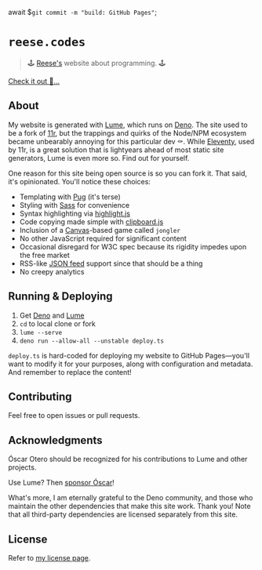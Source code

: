 await $`git commit -m "build: GitHub Pages"`;

# `reese.codes`

> 🕹️ [Reese's](https://github.com/reeseschultz) website about programming. 🕹️

[Check it out 👀...](https://reese.codes)

## About

My website is generated with [Lume](https://lume.land), which runs on
[Deno](https://deno.land). The site used to be a fork of
[11r](https://github.com/reeseschultz/11r), but the trappings and quirks of the
Node/NPM ecosystem became unbearably annoying for this particular dev ⚰️. While
[Eleventy](https://www.11ty.dev), used by 11r, is a great solution that is
lightyears ahead of most static site generators, Lume is even more so. Find out
for yourself.

One reason for this site being open source is so you can fork it. That said,
it's opinionated. You'll notice these choices:

- Templating with [Pug](https://pugjs.org) (it's terse)
- Styling with [Sass](https://sass-lang.com/) for convenience
- Syntax highlighting via [highlight.js](https://highlightjs.org)
- Code copying made simple with [clipboard.js](https://highlightjs.org)
- Inclusion of a
  [Canvas](https://developer.mozilla.org/en-US/docs/Web/API/Canvas_API)-based
  game called `jongler`
- No other JavaScript required for significant content
- Occasional disregard for W3C spec because its rigidity impedes upon the free
  market
- RSS-like [JSON feed](https://www.jsonfeed.org) support since that should be a
  thing
- No creepy analytics

## Running & Deploying

1. Get [Deno](https://deno.land) and [Lume](https://lume.land)
2. `cd` to local clone or fork
3. `lume --serve`
4. `deno run --allow-all --unstable deploy.ts`

`deploy.ts` is hard-coded for deploying my website to GitHub Pages—you'll want
to modify it for your purposes, along with configuration and metadata. And
remember to replace the content!

## Contributing

Feel free to open issues or pull requests.

## Acknowledgments

Óscar Otero should be recognized for his contributions to Lume and other
projects.

Use Lume? Then [sponsor Óscar](https://github.com/sponsors/oscarotero)!

What's more, I am eternally grateful to the Deno community, and those who
maintain the other dependencies that make this site work. Thank you! Note that
all third-party dependencies are licensed separately from this site.

## License

Refer to [my license page](https://reese.codes/license).
